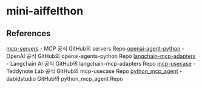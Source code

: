 # mini-aiffelthon









## References
[mcp-servers](https://github.com/modelcontextprotocol/servers.git) - MCP 공식 GitHub의 servers Repo
[openai-agent-python](https://github.com/openai/openai-agents-python.git) - OpenAI 공식 GitHub의 openai-agents-python Repo
[langchain-mcp-adapters](https://github.com/langchain-ai/langchain-mcp-adapters.git) - Langchain AI 공식 GitHub의  langchain-mcp-adapters Repo
[mcp-usecase](https://github.com/teddynote-lab/mcp-usecase.git) - Teddynote Lab 공식 GitHub의  mcp-usecase  Repo
[python_mcp_agent](https://github.com/dabidstudio/python_mcp_agent.git) - dabidstudio GitHub의  python_mcp_agent  Repo
